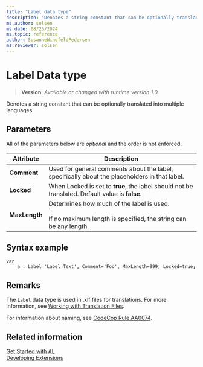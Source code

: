 ```yaml
---
title: "Label data type"
description: "Denotes a string constant that can be optionally translated into multiple languages."
ms.author: solsen
ms.date: 08/26/2024
ms.topic: reference
author: SusanneWindfeldPedersen
ms.reviewer: solsen
---
```

[//]: # (START>DO_NOT_EDIT)
[//]: # (IMPORTANT:Do not edit any of the content between here and the END>DO_NOT_EDIT.)
[//]: # (Any modifications should be made in the .xml files in the ModernDev repo.)
# Label Data type
> **Version**: _Available or changed with runtime version 1.0._

Denotes a string constant that can be optionally translated into multiple languages.




[//]: # (IMPORTANT: END>DO_NOT_EDIT)

## Parameters

All of the parameters below are *optional* and the order is not enforced.

| Attribute   | Description|
|-------------|--------------|
|**Comment**  | Used for general comments about the label, specifically about the placeholders in that label.|
|**Locked**   | When Locked is set to **true**, the label should not be translated. Default value is **false**.|
|**MaxLength**| Determines how much of the label is used.</br> `<br>If no maximum length is specified, the string can be any length.|

## Syntax example

```al
var
    a : Label 'Label Text', Comment='Foo', MaxLength=999, Locked=true;
```

## Remarks

The `Label` data type is used in .xlf files for translations. For more information, see [Working with Translation Files](../../devenv-work-with-translation-files.md). 

For information about naming, see [CodeCop Rule AA0074](../../analyzers/codecop-aa0074.md).

## Related information

[Get Started with AL](../../devenv-get-started.md)  
[Developing Extensions](../../devenv-dev-overview.md)  